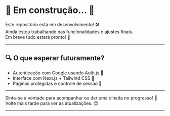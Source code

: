 # 🚧 Em construção... 🚧

Este repositório está em desenvolvimento! 🛠️  
Ainda estou trabalhando nas funcionalidades e ajustes finais.  
Em breve tudo estará pronto! 🚀

---

## 🔍 O que esperar futuramente?

- Autenticação com Google usando Auth.js 🔐  
- Interface com Next.js + Tailwind CSS 🎨  
- Páginas protegidas e controle de sessão 🧭  

---

Sinta-se à vontade para acompanhar ou dar uma olhada no progresso! 👀  
Volte mais tarde para ver as atualizações. 😉

---
